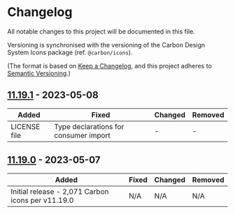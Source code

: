 # Changelog

All notable changes to this project will be documented in this file.

Versioning is synchronised with the versioning of the Carbon Design System Icons package (ref. `@carbon/icons`).

(The format is based on [Keep a Changelog](https://keepachangelog.com/en/1.0.0/),
and this project adheres to [Semantic Versioning](https://semver.org/spec/v2.0.0.html).)

## [11.19.1](https://github.com/iancharlesdouglas/carbon-icons-qwik/releases/tag/11.19.1) - 2023-05-08

|Added|Fixed|Changed|Removed|
|-|-|-|-|
|LICENSE file|Type declarations for consumer import|-|-|

## [11.19.0](https://github.com/iancharlesdouglas/carbon-icons-qwik/releases/tag/11.19.0) - 2023-05-07

|Added|Fixed|Changed|Removed|
|-|-|-|-|
|Initial release - 2,071 Carbon icons per v11.19.0|N/A|N/A|N/A|

